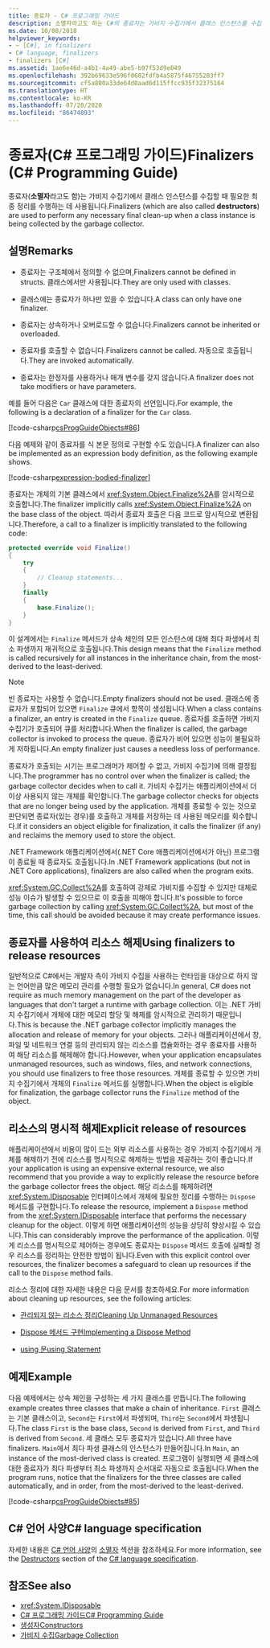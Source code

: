 ```yaml
---
title: 종료자 - C# 프로그래밍 가이드
description: 소멸자라고도 하는 C#의 종료자는 가비지 수집기에서 클래스 인스턴스를 수집할 때 필요한 모든 최종 정리를 수행합니다.
ms.date: 10/08/2018
helpviewer_keywords:
- ~ [C#], in finalizers
- C# language, finalizers
- finalizers [C#]
ms.assetid: 1ae6e46d-a4b1-4a49-abe5-b97f53d9e049
ms.openlocfilehash: 392b69633e596f0682fdfb4a5875f46755203ff7
ms.sourcegitcommit: cf5a800a33de64d0aad6d115ffcc935f32375164
ms.translationtype: HT
ms.contentlocale: ko-KR
ms.lasthandoff: 07/20/2020
ms.locfileid: "86474893"
---
```

# <a name="finalizers-c-programming-guide"></a><span data-ttu-id="51afd-103">종료자(C# 프로그래밍 가이드)</span><span class="sxs-lookup"><span data-stu-id="51afd-103">Finalizers (C# Programming Guide)</span></span>
<span data-ttu-id="51afd-104">종료자(**소멸자**라고도 함)는 가비지 수집기에서 클래스 인스턴스를 수집할 때 필요한 최종 정리를 수행하는 데 사용됩니다.</span><span class="sxs-lookup"><span data-stu-id="51afd-104">Finalizers (which are also called **destructors**) are used to perform any necessary final clean-up when a class instance is being collected by the garbage collector.</span></span>  
  
## <a name="remarks"></a><span data-ttu-id="51afd-105">설명</span><span class="sxs-lookup"><span data-stu-id="51afd-105">Remarks</span></span>  
  
- <span data-ttu-id="51afd-106">종료자는 구조체에서 정의할 수 없으며,</span><span class="sxs-lookup"><span data-stu-id="51afd-106">Finalizers cannot be defined in structs.</span></span> <span data-ttu-id="51afd-107">클래스에서만 사용됩니다.</span><span class="sxs-lookup"><span data-stu-id="51afd-107">They are only used with classes.</span></span>  
  
- <span data-ttu-id="51afd-108">클래스에는 종료자가 하나만 있을 수 있습니다.</span><span class="sxs-lookup"><span data-stu-id="51afd-108">A class can only have one finalizer.</span></span>  
  
- <span data-ttu-id="51afd-109">종료자는 상속하거나 오버로드할 수 없습니다.</span><span class="sxs-lookup"><span data-stu-id="51afd-109">Finalizers cannot be inherited or overloaded.</span></span>  
  
- <span data-ttu-id="51afd-110">종료자를 호출할 수 없습니다.</span><span class="sxs-lookup"><span data-stu-id="51afd-110">Finalizers cannot be called.</span></span> <span data-ttu-id="51afd-111">자동으로 호출됩니다.</span><span class="sxs-lookup"><span data-stu-id="51afd-111">They are invoked automatically.</span></span>  
  
- <span data-ttu-id="51afd-112">종료자는 한정자를 사용하거나 매개 변수를 갖지 않습니다.</span><span class="sxs-lookup"><span data-stu-id="51afd-112">A finalizer does not take modifiers or have parameters.</span></span>  
  
 <span data-ttu-id="51afd-113">예를 들어 다음은 `Car` 클래스에 대한 종료자의 선언입니다.</span><span class="sxs-lookup"><span data-stu-id="51afd-113">For example, the following is a declaration of a finalizer for the `Car` class.</span></span>
  
 [!code-csharp[csProgGuideObjects#86](~/samples/snippets/csharp/VS_Snippets_VBCSharp/csProgGuideObjects/CS/Objects.cs#86)]  

<span data-ttu-id="51afd-114">다음 예제와 같이 종료자를 식 본문 정의로 구현할 수도 있습니다.</span><span class="sxs-lookup"><span data-stu-id="51afd-114">A finalizer can also be implemented as an expression body definition, as the following example shows.</span></span>

[!code-csharp[expression-bodied-finalizer](../../../../samples/snippets/csharp/programming-guide/classes-and-structs/expr-bodied-destructor.cs#1)]  
  
 <span data-ttu-id="51afd-115">종료자는 개체의 기본 클래스에서 <xref:System.Object.Finalize%2A>를 암시적으로 호출합니다.</span><span class="sxs-lookup"><span data-stu-id="51afd-115">The finalizer implicitly calls <xref:System.Object.Finalize%2A> on the base class of the object.</span></span> <span data-ttu-id="51afd-116">따라서 종료자 호출은 다음 코드로 암시적으로 변환됩니다.</span><span class="sxs-lookup"><span data-stu-id="51afd-116">Therefore, a call to a finalizer is implicitly translated to the following code:</span></span>  
  
```csharp  
protected override void Finalize()  
{  
    try  
    {  
        // Cleanup statements...  
    }  
    finally  
    {  
        base.Finalize();  
    }  
}  
```  
  
 <span data-ttu-id="51afd-117">이 설계에서는 `Finalize` 메서드가 상속 체인의 모든 인스턴스에 대해 최다 파생에서 최소 파생까지 재귀적으로 호출됩니다.</span><span class="sxs-lookup"><span data-stu-id="51afd-117">This design means that the `Finalize` method is called recursively for all instances in the inheritance chain, from the most-derived to the least-derived.</span></span>  
  
> [!NOTE]
> <span data-ttu-id="51afd-118">빈 종료자는 사용할 수 없습니다.</span><span class="sxs-lookup"><span data-stu-id="51afd-118">Empty finalizers should not be used.</span></span> <span data-ttu-id="51afd-119">클래스에 종료자가 포함되어 있으면 `Finalize` 큐에서 항목이 생성됩니다.</span><span class="sxs-lookup"><span data-stu-id="51afd-119">When a class contains a finalizer, an entry is created in the `Finalize` queue.</span></span> <span data-ttu-id="51afd-120">종료자를 호출하면 가비지 수집기가 호출되어 큐를 처리합니다.</span><span class="sxs-lookup"><span data-stu-id="51afd-120">When the finalizer is called, the garbage collector is invoked to process the queue.</span></span> <span data-ttu-id="51afd-121">종료자가 비어 있으면 성능이 불필요하게 저하됩니다.</span><span class="sxs-lookup"><span data-stu-id="51afd-121">An empty finalizer just causes a needless loss of performance.</span></span>  
  
 <span data-ttu-id="51afd-122">종료자가 호출되는 시기는 프로그래머가 제어할 수 없고, 가비지 수집기에 의해 결정됩니다.</span><span class="sxs-lookup"><span data-stu-id="51afd-122">The programmer has no control over when the finalizer is called; the garbage collector decides when to call it.</span></span> <span data-ttu-id="51afd-123">가비지 수집기는 애플리케이션에서 더 이상 사용되지 않는 개체를 확인합니다.</span><span class="sxs-lookup"><span data-stu-id="51afd-123">The garbage collector checks for objects that are no longer being used by the application.</span></span> <span data-ttu-id="51afd-124">개체를 종료할 수 있는 것으로 판단되면 종료자(있는 경우)를 호출하고 개체를 저장하는 데 사용된 메모리를 회수합니다.</span><span class="sxs-lookup"><span data-stu-id="51afd-124">If it considers an object eligible for finalization, it calls the finalizer (if any) and reclaims the memory used to store the object.</span></span>

 <span data-ttu-id="51afd-125">.NET Framework 애플리케이션에서(.NET Core 애플리케이션에서가 아닌) 프로그램이 종료될 때 종료자도 호출됩니다.</span><span class="sxs-lookup"><span data-stu-id="51afd-125">In .NET Framework applications (but not in .NET Core applications), finalizers are also called when the program exits.</span></span>
  
 <span data-ttu-id="51afd-126"><xref:System.GC.Collect%2A>를 호출하여 강제로 가비지를 수집할 수 있지만 대체로 성능 이슈가 발생할 수 있으므로 이 호출을 피해야 합니다.</span><span class="sxs-lookup"><span data-stu-id="51afd-126">It's possible to force garbage collection by calling <xref:System.GC.Collect%2A>, but most of the time, this call should be avoided because it may create performance issues.</span></span>  
  
## <a name="using-finalizers-to-release-resources"></a><span data-ttu-id="51afd-127">종료자를 사용하여 리소스 해제</span><span class="sxs-lookup"><span data-stu-id="51afd-127">Using finalizers to release resources</span></span>  
 <span data-ttu-id="51afd-128">일반적으로 C#에서는 개발자 측이 가비지 수집을 사용하는 런타임을 대상으로 하지 않는 언어만큼 많은 메모리 관리를 수행할 필요가 없습니다.</span><span class="sxs-lookup"><span data-stu-id="51afd-128">In general, C# does not require as much memory management on the part of the developer as languages that don't target a runtime with garbage collection.</span></span> <span data-ttu-id="51afd-129">이는 .NET 가비지 수집기에서 개체에 대한 메모리 할당 및 해제를 암시적으로 관리하기 때문입니다.</span><span class="sxs-lookup"><span data-stu-id="51afd-129">This is because the .NET garbage collector implicitly manages the allocation and release of memory for your objects.</span></span> <span data-ttu-id="51afd-130">그러나 애플리케이션에서 창, 파일 및 네트워크 연결 등의 관리되지 않는 리소스를 캡슐화하는 경우 종료자를 사용하여 해당 리소스를 해제해야 합니다.</span><span class="sxs-lookup"><span data-stu-id="51afd-130">However, when your application encapsulates unmanaged resources, such as windows, files, and network connections, you should use finalizers to free those resources.</span></span> <span data-ttu-id="51afd-131">개체를 종료할 수 있으면 가비지 수집기에서 개체의 `Finalize` 메서드를 실행합니다.</span><span class="sxs-lookup"><span data-stu-id="51afd-131">When the object is eligible for finalization, the garbage collector runs the `Finalize` method of the object.</span></span>
  
## <a name="explicit-release-of-resources"></a><span data-ttu-id="51afd-132">리소스의 명시적 해제</span><span class="sxs-lookup"><span data-stu-id="51afd-132">Explicit release of resources</span></span>  
 <span data-ttu-id="51afd-133">애플리케이션에서 비용이 많이 드는 외부 리소스를 사용하는 경우 가비지 수집기에서 개체를 해제하기 전에 리소스를 명시적으로 해제하는 방법을 제공하는 것이 좋습니다.</span><span class="sxs-lookup"><span data-stu-id="51afd-133">If your application is using an expensive external resource, we also recommend that you provide a way to explicitly release the resource before the garbage collector frees the object.</span></span> <span data-ttu-id="51afd-134">해당 리소스를 해제하려면 <xref:System.IDisposable> 인터페이스에서 개체에 필요한 정리를 수행하는 `Dispose` 메서드를 구현합니다.</span><span class="sxs-lookup"><span data-stu-id="51afd-134">To release the resource, implement a `Dispose` method from the <xref:System.IDisposable> interface that performs the necessary cleanup for the object.</span></span> <span data-ttu-id="51afd-135">이렇게 하면 애플리케이션의 성능을 상당히 향상시킬 수 있습니다.</span><span class="sxs-lookup"><span data-stu-id="51afd-135">This can considerably improve the performance of the application.</span></span> <span data-ttu-id="51afd-136">이렇게 리소스를 명시적으로 제어하는 경우에도 종료자는 `Dispose` 메서드 호출에 실패할 경우 리소스를 정리하는 안전한 방법이 됩니다.</span><span class="sxs-lookup"><span data-stu-id="51afd-136">Even with this explicit control over resources, the finalizer becomes a safeguard to clean up resources if the call to the `Dispose` method fails.</span></span>  
  
 <span data-ttu-id="51afd-137">리소스 정리에 대한 자세한 내용은 다음 문서를 참조하세요.</span><span class="sxs-lookup"><span data-stu-id="51afd-137">For more information about cleaning up resources, see the following articles:</span></span>  
  
- [<span data-ttu-id="51afd-138">관리되지 않는 리소스 정리</span><span class="sxs-lookup"><span data-stu-id="51afd-138">Cleaning Up Unmanaged Resources</span></span>](../../../standard/garbage-collection/unmanaged.md)  
  
- [<span data-ttu-id="51afd-139">Dispose 메서드 구현</span><span class="sxs-lookup"><span data-stu-id="51afd-139">Implementing a Dispose Method</span></span>](../../../standard/garbage-collection/implementing-dispose.md)  
  
- [<span data-ttu-id="51afd-140">using 문</span><span class="sxs-lookup"><span data-stu-id="51afd-140">using Statement</span></span>](../../language-reference/keywords/using-statement.md)  
  
## <a name="example"></a><span data-ttu-id="51afd-141">예제</span><span class="sxs-lookup"><span data-stu-id="51afd-141">Example</span></span>  
 <span data-ttu-id="51afd-142">다음 예제에서는 상속 체인을 구성하는 세 가지 클래스를 만듭니다.</span><span class="sxs-lookup"><span data-stu-id="51afd-142">The following example creates three classes that make a chain of inheritance.</span></span> <span data-ttu-id="51afd-143">`First` 클래스는 기본 클래스이고, `Second`는 `First`에서 파생되며, `Third`는 `Second`에서 파생됩니다.</span><span class="sxs-lookup"><span data-stu-id="51afd-143">The class `First` is the base class, `Second` is derived from `First`, and `Third` is derived from `Second`.</span></span> <span data-ttu-id="51afd-144">세 클래스 모두 종료자가 있습니다.</span><span class="sxs-lookup"><span data-stu-id="51afd-144">All three have finalizers.</span></span> <span data-ttu-id="51afd-145">`Main`에서 최다 파생 클래스의 인스턴스가 만들어집니다.</span><span class="sxs-lookup"><span data-stu-id="51afd-145">In `Main`, an instance of the most-derived class is created.</span></span> <span data-ttu-id="51afd-146">프로그램이 실행되면 세 클래스에 대한 종료자가 최다 파생부터 최소 파생까지 순서대로 자동으로 호출됩니다.</span><span class="sxs-lookup"><span data-stu-id="51afd-146">When the program runs, notice that the finalizers for the three classes are called automatically, and in order, from the most-derived to the least-derived.</span></span>  
  
 [!code-csharp[csProgGuideObjects#85](~/samples/snippets/csharp/VS_Snippets_VBCSharp/csProgGuideObjects/CS/Objects.cs#85)]  
  
## <a name="c-language-specification"></a><span data-ttu-id="51afd-147">C# 언어 사양</span><span class="sxs-lookup"><span data-stu-id="51afd-147">C# language specification</span></span>  

<span data-ttu-id="51afd-148">자세한 내용은 [C# 언어 사양](/dotnet/csharp/language-reference/language-specification/introduction)의 [소멸자](~/_csharplang/spec/classes.md#destructors) 섹션을 참조하세요.</span><span class="sxs-lookup"><span data-stu-id="51afd-148">For more information, see the [Destructors](~/_csharplang/spec/classes.md#destructors) section of the [C# language specification](/dotnet/csharp/language-reference/language-specification/introduction).</span></span>
  
## <a name="see-also"></a><span data-ttu-id="51afd-149">참조</span><span class="sxs-lookup"><span data-stu-id="51afd-149">See also</span></span>

- <xref:System.IDisposable>
- [<span data-ttu-id="51afd-150">C# 프로그래밍 가이드</span><span class="sxs-lookup"><span data-stu-id="51afd-150">C# Programming Guide</span></span>](../index.md)
- [<span data-ttu-id="51afd-151">생성자</span><span class="sxs-lookup"><span data-stu-id="51afd-151">Constructors</span></span>](./constructors.md)
- [<span data-ttu-id="51afd-152">가비지 수집</span><span class="sxs-lookup"><span data-stu-id="51afd-152">Garbage Collection</span></span>](../../../standard/garbage-collection/index.md)
